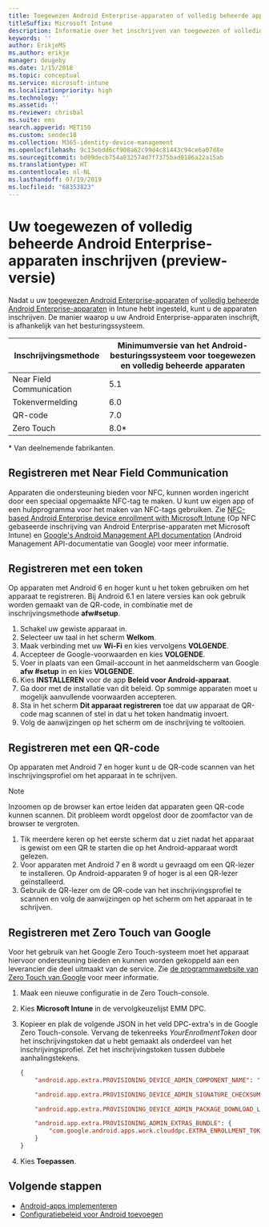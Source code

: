 ```yaml
---
title: Toegewezen Android Enterprise-apparaten of volledig beheerde apparaten inschrijven in Intune
titleSuffix: Microsoft Intune
description: Informatie over het inschrijven van toegewezen of volledig beheerde Android Enterprise-apparaten in Intune.
keywords: ''
author: ErikjeMS
ms.author: erikje
manager: dougeby
ms.date: 1/15/2018
ms.topic: conceptual
ms.service: microsoft-intune
ms.localizationpriority: high
ms.technology: ''
ms.assetid: ''
ms.reviewer: chrisbal
ms.suite: ems
search.appverid: MET150
ms.custom: seodec18
ms.collection: M365-identity-device-management
ms.openlocfilehash: 9c13ebdd6cf908a62c99d4c81443c94ce6a07d8e
ms.sourcegitcommit: bd09decb754a832574d7f7375bad0186a22a15ab
ms.translationtype: HT
ms.contentlocale: nl-NL
ms.lasthandoff: 07/19/2019
ms.locfileid: "68353823"
---
```

# <a name="enroll-your-android-enterprise-dedicated-devices-or-fully-managed-devices-preview"></a>Uw toegewezen of volledig beheerde Android Enterprise-apparaten inschrijven (preview-versie)

Nadat u uw [toegewezen Android Enterprise-apparaten](android-kiosk-enroll.md) of [volledig beheerde Android Enterprise-apparaten](android-fully-managed-enroll.md) in Intune hebt ingesteld, kunt u de apparaten inschrijven. De manier waarop u uw Android Enterprise-apparaten inschrijft, is afhankelijk van het besturingssysteem.

| Inschrijvingsmethode | Minimumversie van het Android-besturingssysteem voor toegewezen en volledig beheerde apparaten |
| ----- | ----- |
| Near Field Communication | 5.1 |
| Tokenvermelding | 6.0 |
| QR-code | 7.0 |
| Zero Touch  | 8.0\* |

\* Van deelnemende fabrikanten.

## <a name="enroll-by-using-near-field-communication-nfc"></a>Registreren met Near Field Communication

Apparaten die ondersteuning bieden voor NFC, kunnen worden ingericht door een speciaal opgemaakte NFC-tag te maken. U kunt uw eigen app of een hulpprogramma voor het maken van NFC-tags gebruiken. Zie [NFC-based Android Enterprise device enrollment with Microsoft Intune](https://blogs.technet.microsoft.com/cbernier/2018/10/15/nfc-based-android-enterprise-device-enrollment-with-microsoft-intune/) (Op NFC gebaseerde inschrijving van Android Enterprise-apparaten met Microsoft Intune) en [Google's Android Management API documentation](https://developers.google.com/android/management/provision-device#nfc_method) (Android Management API-documentatie van Google) voor meer informatie.

## <a name="enroll-by-using-a-token"></a>Registreren met een token

Op apparaten met Android 6 en hoger kunt u het token gebruiken om het apparaat te registreren. Bij Android 6.1 en latere versies kan ook gebruik worden gemaakt van de QR-code, in combinatie met de inschrijvingsmethode **afw#setup**.

1. Schakel uw gewiste apparaat in.
2. Selecteer uw taal in het scherm **Welkom**.
3. Maak verbinding met uw **Wi-Fi** en kies vervolgens **VOLGENDE**.
4. Accepteer de Google-voorwaarden en kies **VOLGENDE**.
5. Voer in plaats van een Gmail-account in het aanmeldscherm van Google **afw #setup** in en kies **VOLGENDE**.
6. Kies **INSTALLEREN** voor de app **Beleid voor Android-apparaat**.
7. Ga door met de installatie van dit beleid.  Op sommige apparaten moet u mogelijk aanvullende voorwaarden accepteren.
8. Sta in het scherm **Dit apparaat registreren** toe dat uw apparaat de QR-code mag scannen of stel in dat u het token handmatig invoert.
9. Volg de aanwijzingen op het scherm om de inschrijving te voltooien.

## <a name="enroll-by-using-a-qr-code"></a>Registreren met een QR-code

Op apparaten met Android 7 en hoger kunt u de QR-code scannen van het inschrijvingsprofiel om het apparaat in te schrijven.

> [!Note]
> Inzoomen op de browser kan ertoe leiden dat apparaten geen QR-code kunnen scannen. Dit probleem wordt opgelost door de zoomfactor van de browser te vergroten.

1. Tik meerdere keren op het eerste scherm dat u ziet nadat het apparaat is gewist om een QR te starten die op het Android-apparaat wordt gelezen.
2. Voor apparaten met Android 7 en 8 wordt u gevraagd om een QR-lezer te installeren. Op Android-apparaten 9 of hoger is al een QR-lezer geïnstalleerd.
3. Gebruik de QR-lezer om de QR-code van het inschrijvingsprofiel te scannen en volg de aanwijzingen op het scherm om het apparaat in te schrijven.

## <a name="enroll-by-using-google-zero-touch"></a>Registreren met Zero Touch van Google

Voor het gebruik van het Google Zero Touch-systeem moet het apparaat hiervoor ondersteuning bieden en kunnen worden gekoppeld aan een leverancier die deel uitmaakt van de service.  Zie [de programmawebsite van Zero Touch van Google](https://www.android.com/enterprise/management/zero-touch/) voor meer informatie.

1. Maak een nieuwe configuratie in de Zero Touch-console.
2. Kies **Microsoft Intune** in de vervolgkeuzelijst EMM DPC.
3. Kopieer en plak de volgende JSON in het veld DPC-extra's in de Google Zero Touch-console. Vervang de tekenreeks *YourEnrollmentToken* door het inschrijvingstoken dat u hebt gemaakt als onderdeel van het inschrijvingsprofiel. Zet het inschrijvingstoken tussen dubbele aanhalingstekens.

    ```json
    {
        "android.app.extra.PROVISIONING_DEVICE_ADMIN_COMPONENT_NAME": "com.google.android.apps.work.clouddpc/.receivers.CloudDeviceAdminReceiver",

        "android.app.extra.PROVISIONING_DEVICE_ADMIN_SIGNATURE_CHECKSUM": "I5YvS0O5hXY46mb01BlRjq4oJJGs2kuUcHvVkAPEXlg",

        "android.app.extra.PROVISIONING_DEVICE_ADMIN_PACKAGE_DOWNLOAD_LOCATION": "https://play.google.com/managed/downloadManagingApp?identifier=setup",

        "android.app.extra.PROVISIONING_ADMIN_EXTRAS_BUNDLE": {
            "com.google.android.apps.work.clouddpc.EXTRA_ENROLLMENT_TOKEN": "YourEnrollmentToken"
        }
    }
    ```

4. Kies **Toepassen**.


## <a name="next-steps"></a>Volgende stappen
- [Android-apps implementeren](apps-deploy.md)
- [Configuratiebeleid voor Android toevoegen](device-profiles.md)

